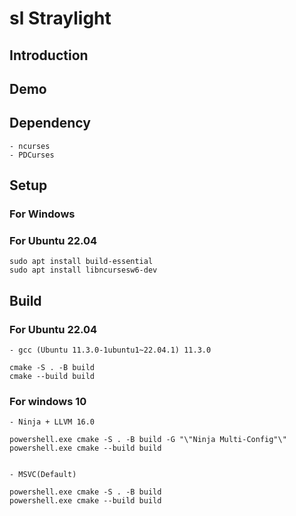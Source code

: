 
# sl Straylight

## Introduction

    

## Demo

## Dependency

    - ncurses  
    - PDCurses  

## Setup

### For Windows

    

### For Ubuntu 22.04

    sudo apt install build-essential  
    sudo apt install libncursesw6-dev  

## Build

### For Ubuntu 22.04

    - gcc (Ubuntu 11.3.0-1ubuntu1~22.04.1) 11.3.0  

    cmake -S . -B build  
    cmake --build build  


### For windows 10

    - Ninja + LLVM 16.0  

    powershell.exe cmake -S . -B build -G "\"Ninja Multi-Config"\"  
    powershell.exe cmake --build build  


    - MSVC(Default)  

    powershell.exe cmake -S . -B build  
    powershell.exe cmake --build build  




